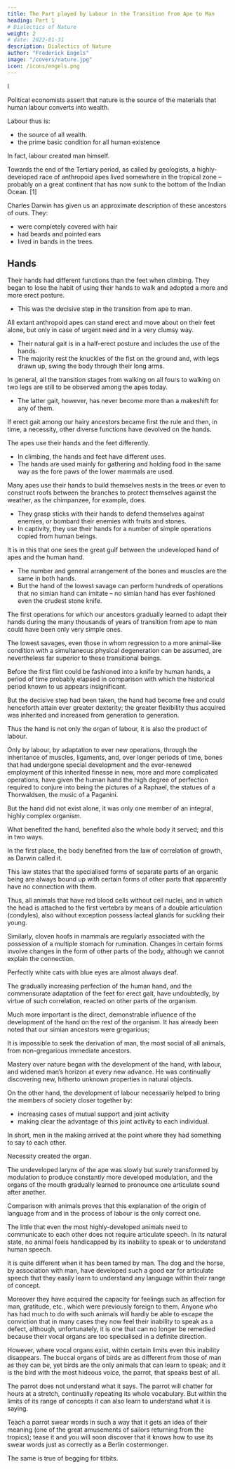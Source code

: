 ```yaml
---
title: The Part played by Labour in the Transition from Ape to Man
heading: Part 1
# Dialectics of Nature
weight: 2
# date: 2022-01-31
description: Dialectics of Nature
author: "Frederick Engels"
image: "/covers/nature.jpg"
icon: /icons/engels.png
---
```



<!-- Works of Frederick Engels 1876 -->

<!-- monkey playing
Written: in May-June 1876;
First published: in Die Neue Zeit 1895-06;
Translated: from the German by Clemens Dutt;
First published in English: by Progress Publishers, Moscow, 1934; -->

<!-- This article was intended to introduce a larger work which Engels planned to call Die drei Grundformen der Knechtschaft – Outline of the General Plan. Engels never finished it, nor even this intro, which breaks off at the end. It would be included in Dialectics of Nature. -->

I

Political economists assert that nature is the source of the materials that human labour converts into wealth.

Labour thus is:
- the source of all wealth. 
- the prime basic condition for all human existence

In fact, labour created man himself.

<!-- Many hundreds of thousands of years ago, during an epoch, not yet definitely determinable, of that period of the earth’s history known to  as the -->

Towards the end of the Tertiary period, as called by geologists, a highly-developed race of anthropoid apes lived somewhere in the tropical zone – probably on a great continent that has now sunk to the bottom of the Indian Ocean. [1]

Charles Darwin has given us an approximate description of these ancestors of ours. They:
- were completely covered with hair
- had beards and pointed ears
- lived in bands in the trees.

<!-- First, owing to their way of living which meant that  -->

## Hands

Their hands had different functions than the feet when climbing. They began to lose the habit of using their hands to walk and adopted a more and more erect posture. 
- This was the decisive step in the transition from ape to man.

All extant anthropoid apes can stand erect and move about on their feet alone, but only in case of urgent need and in a very clumsy way. 
- Their natural gait is in a half-erect posture and includes the use of the hands. 
- The majority rest the knuckles of the fist on the ground and, with legs drawn up, swing the body through their long arms. 

In general, all the transition stages from walking on all fours to walking on two legs are still to be observed among the apes today. 
- The latter gait, however, has never become more than a makeshift for any of them.

If erect gait among our hairy ancestors became first the rule and then, in time, a necessity, other diverse functions have devolved on the hands. 

The apes use their hands and the feet differently.
- In climbing, the hands and feet have different uses. 
- The hands are used mainly for gathering and holding food in the same way as the fore paws of the lower mammals are used. 

Many apes use their hands to build themselves nests in the trees or even to construct roofs between the branches to protect themselves against the weather, as the chimpanzee, for example, does.
- They grasp sticks with their hands to defend themselves against enemies, or bombard their enemies with fruits and stones.
- In captivity, they use their hands for a number of simple operations copied from human beings. 

It is in this that one sees the great gulf between the undeveloped hand of apes and the human hand.
 <!-- that has been highly perfected by hundreds of thousands of years of labour.  -->
- The number and general arrangement of the bones and muscles are the same in both hands.
- But the hand of the lowest savage can perform hundreds of operations that no simian hand can imitate – no simian hand has ever fashioned even the crudest stone knife.

The first operations for which our ancestors gradually learned to adapt their hands during the many thousands of years of transition from ape to man could have been only very simple ones. 

The lowest savages, even those in whom regression to a more animal-like condition with a simultaneous physical degeneration can be assumed, are nevertheless far superior to these transitional beings. 

Before the first flint could be fashioned into a knife by human hands, a period of time probably elapsed in comparison with which the historical period known to us appears insignificant. 

But the decisive step had been taken, the hand had become free and could henceforth attain ever greater dexterity; the greater flexibility thus acquired was inherited and increased from generation to generation.

Thus the hand is not only the organ of labour, it is also the product of labour.

Only by labour, by adaptation to ever new operations, through the inheritance of muscles, ligaments, and, over longer periods of time, bones that had undergone special development and the ever-renewed employment of this inherited finesse in new, more and more complicated operations, have given the human hand the high degree of perfection required to conjure into being the pictures of a Raphael, the statues of a Thorwaldsen, the music of a Paganini.

But the hand did not exist alone, it was only one member of an integral, highly complex organism. 

What benefited the hand, benefited also the whole body it served; and this in two ways.

In the first place, the body benefited from the law of correlation of growth, as Darwin called it. 

This law states that the specialised forms of separate parts of an organic being are always bound up with certain forms of other parts that apparently have no connection with them. 

Thus, all animals that have red blood cells without cell nuclei, and in which the head is attached to the first vertebra by means of a double articulation (condyles), also without exception possess lacteal glands for suckling their young. 

Similarly, cloven hoofs in mammals are regularly associated with the possession of a multiple stomach for rumination. Changes in certain forms involve changes in the form of other parts of the body, although we cannot explain the connection. 

Perfectly white cats with blue eyes are almost always deaf. 

The gradually increasing perfection of the human hand, and the commensurate adaptation of the feet for erect gait, have undoubtedly, by virtue of such correlation, reacted on other parts of the organism. 

<!-- However, this action has not as yet been sufficiently investigated for us to be able to do more here than to state the fact in general terms. -->

Much more important is the direct, demonstrable influence of the development of the hand on the rest of the organism. It has already been noted that our simian ancestors were gregarious; 

It is impossible to seek the derivation of man, the most social of all animals, from non-gregarious immediate ancestors.

Mastery over nature began with the development of the hand, with labour, and widened man’s horizon at every new advance. He was continually discovering new, hitherto unknown properties in natural objects. 

On the other hand, the development of labour necessarily helped to bring the members of society closer together by:
- increasing cases of mutual support and joint activity
- making clear the advantage of this joint activity to each individual. 

In short, men in the making arrived at the point where they had something to say to each other. 

Necessity created the organ. 

The undeveloped larynx of the ape was slowly but surely transformed by modulation to produce constantly more developed modulation, and the organs of the mouth gradually learned to pronounce one articulate sound after another.

Comparison with animals proves that this explanation of the origin of language from and in the process of labour is the only correct one. 

The little that even the most highly-developed animals need to communicate to each other does not require articulate speech. In its natural state, no animal feels handicapped by its inability to speak or to understand human speech. 

It is quite different when it has been tamed by man. The dog and the horse, by association with man, have developed such a good ear for articulate speech that they easily learn to understand any language within their range of concept. 

Moreover they have acquired the capacity for feelings such as affection for man, gratitude, etc., which were previously foreign to them. Anyone who has had much to do with such animals will hardly be able to escape the conviction that in many cases they now feel their inability to speak as a defect, although, unfortunately, it is one that can no longer be remedied because their vocal organs are too specialised in a definite direction. 

However, where vocal organs exist, within certain limits even this inability disappears. The buccal organs of birds are as different from those of man as they can be, yet birds are the only animals that can learn to speak; and it is the bird with the most hideous voice, the parrot, that speaks best of all. 

The parrot does not understand what it says. <!-- It is true that for the sheer pleasure of talking and associating with human beings, --> The parrot will chatter for hours at a stretch, continually repeating its whole vocabulary. But within the limits of its range of concepts it can also learn to understand what it is saying. 

Teach a parrot swear words in such a way that it gets an idea of their meaning (one of the great amusements of sailors returning from the tropics); tease it and you will soon discover that it knows how to use its swear words just as correctly as a Berlin costermonger. 

The same is true of begging for titbits.
